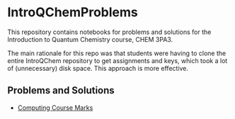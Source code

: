 # IntroQChemProblems

This repository contains notebooks for problems and solutions for the Introduction to Quantum Chemistry course, CHEM 3PA3. 

The main rationale for this repo was that students were having to clone the entire IntroQChem repository to get assignments and keys, which took a lot of (unnecessary) disk space. This approach is more effective.

## Problems and Solutions
- [Computing Course Marks](problems/syzygy.md) 
